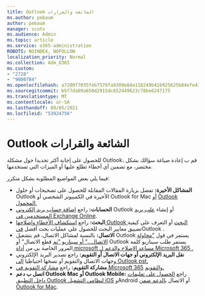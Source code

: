 ```yaml
---
title: Outlook الشائعة والقرارات
ms.author: pebaum
author: pebaum
manager: scotv
ms.audience: Admin
ms.topic: article
ms.service: o365-administration
ROBOTS: NOINDEX, NOFOLLOW
localization_priority: Normal
ms.collection: Adm_O365
ms.custom:
- "2728"
- "9000784"
ms.openlocfilehash: a7200f7035feb7570fa9309e84a118249b41b925625b84efe43e7c5f480daeca
ms.sourcegitcommit: b5f7da89a650d2915dc652449623c78be6247175
ms.translationtype: MT
ms.contentlocale: ar-SA
ms.lasthandoff: 08/05/2021
ms.locfileid: "53924756"
---
```

# <a name="outlook-common-issues-and-resolutions"></a>Outlook الشائعة والقرارات

للحصول على إجابة أكثر تحديدا حول مشكلة Outlook، قم ب إعادة صياغة سؤالك بشكل مختصر، مع تضمين أي أخطاء تطلع عليها أو الميزات التي تستخدمها.

فيما يلي بعض المواضيع المطلوبة بشكل متكرر:

- **المشاكل الأخيرة:**  تفضل بزيارة المقالات المقابلة للحصول على تصحيحات أو [](https://support.office.com/article/ecf61305-f84f-4e13-bb73-95a214ac1230)حلول Outlook الأخيرة في الكمبيوتر الشخصي أو Outlook for Mac [أو](https://support.office.com/article/54afa5e3-db38-422a-9d94-3b55330ded8e) [Outlook المحمول.](https://support.office.com/article/a264ef01-9c88-48fb-9285-7017e4f31f02)
- **الحسابات:**  راجع [إضافة حساب بريد إلكتروني](https://support.office.com/article/6e27792a-9267-4aa4-8bb6-c84ef146101b) Outlook أو إنشاء [علب بريد المستخدمين في Exchange Online](https://docs.microsoft.com/Exchange/recipients-in-exchange-online/create-user-mailboxes).
- **البحث:**  راجع [استكشاف الأخطاء وإصلاحها Outlook البحث](https://support.office.com/article/2556b11f-f4d8-46be-b0a7-de33a3f4f066) أو التعرف على كيفية تضييق معايير البحث للحصول على عمليات بحث أفضل [في](https://support.office.com/article/D824D1E9-A255-4C8A-8553-276FB895A8DA)Outlook .
- **الاتصال:**  بالنسبة لمشاكل الاتصال، قم بتشغيل Outlook يستمر في قول ["محاولة الاتصال..." أو سيناريو "تم](https://aka.ms/SaRA-OutlookDisconnect) قطع [](https://aka.ms/SaRA-OutlookPwdPrompt) الاتصال" أو Outlook يستمر طلب سيناريو كلمة المرور الخاصة بي من [أداة microsoft مساعد الإصلاح والدعم ل Microsoft 365 .](https://diagnostics.outlook.com/#/)
- **نقل البريد الإلكتروني أو جهات الاتصال أو التقويم:**  راجع تصدير البريد الإلكتروني وجهات الاتصال والتقويم أو نسخها احتياطيا [إلى Outlook pst.](https://support.office.com/article/14252b52-3075-4e9b-be4e-ff9ef1068f91)
- **مشاركة التقويم:**  راجع [مشاركة التقويم في Microsoft 365](https://support.office.com/article/b576ecc3-0945-4d75-85f1-5efafb8a37b4) [والتقويم.](https://support.office.com/article/D93F72D3-2361-4E0D-8D6A-5C4939C17F39)
- **اتصل ب دعم Outlook Mac أو Outlook Mobile:**  راجع [الحصول على تعليمات داخل التطبيق Outlook لنظامي التشغيل iOS](https://support.office.com/article/218a22d1-9fa5-4889-b689-de1c63493243) وAndroid أو الاتصال [بالدعم ضمن Outlook for Mac](https://support.office.com/article/d0410177-8e65-4487-93f7-206a3a3d71a8).
